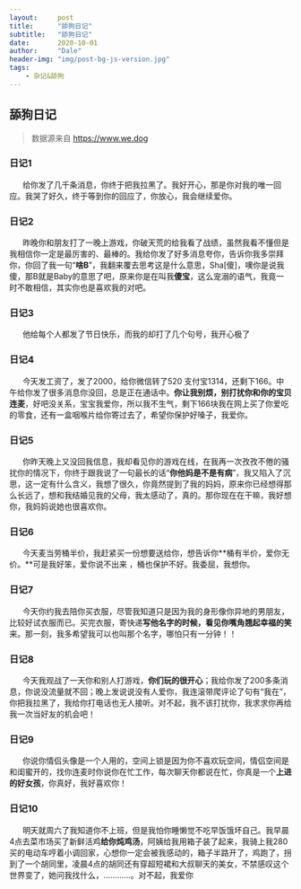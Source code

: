 ```yaml
---
layout:     post
title:      "舔狗日记"
subtitle:   "舔狗日记"
date:       2020-10-01
author:     "Dale"
header-img: "img/post-bg-js-version.jpg"
tags:
    - 杂记&舔狗 
---
```


## 舔狗日记
> 数据源来自 https://www.we.dog 

### 日记1
&#160;&#160; &#160; &#160;给你发了几千条消息，你终于把我拉黑了。我好开心，那是你对我的唯一回应。我哭了好久，终于等到你的回应了，你放心，我会继续爱你。

### 日记2
&#160;&#160; &#160; &#160;昨晚你和朋友打了一晚上游戏，你破天荒的给我看了战绩，虽然我看不懂但是我相信你一定是最厉害的、最棒的。我给你发了好多消息夸你，告诉你我多崇拜你，你回了我一句“**啥B**”，我翻来覆去思考这是什么意思，Sha[傻]，噢你是说我傻，那B就是Baby的意思了吧，原来你是在叫我**傻宝**，这么宠溺的语气，我竟一时不敢相信，其实你也是喜欢我的对吧。

### 日记3
&#160;&#160; &#160; &#160;他给每个人都发了节日快乐，而我的却打了几个句号，我开心极了

### 日记4
&#160;&#160; &#160; &#160;今天发工资了，发了2000，给你微信转了520 支付宝1314，还剩下166。中午给你发了很多消息你没回，总是正在通话中。**你让我别烦，别打扰你和你的宝贝连麦**，好吧没关系，宝宝我爱你，所以我不生气，剩下166块我在网上买了你爱吃的零食，还有一盒咽喉片给你寄过去了，希望你保护好嗓子，我爱你。

### 日记5
&#160;&#160; &#160; &#160;你昨天晚上又没回我信息，我却看见你的游戏在线，在我再一次孜孜不倦的骚扰你的情况下，你终于跟我说了一句最长的话“**你他妈是不是有病**”，我又陷入了沉思，这一定有什么含义，我想了很久，你竟然提到了我的妈妈，原来你已经想得那么长远了，想和我结婚见我的父母，我太感动了，真的。那你现在在干嘛，我好想你，我妈妈说她也很喜欢你。

### 日记6
&#160;&#160; &#160; &#160;今天麦当劳桶半价，我赶紧买一份想要送给你，想告诉你**桶有半价，爱你无价。**可是我好笨，爱你说不出来 ，桶也保护不好。我委屈，我想你。

### 日记7
&#160;&#160; &#160; &#160;今天你约我去陪你买衣服，尽管我知道只是因为我的身形像你异地的男朋友，比较好试衣服而已。买完衣服，寄快递**写他名字的时候，看见你嘴角翘起幸福的笑**来。那一刻，我多希望我可以也叫那个名字，哪怕只有一分钟！！

### 日记8
&#160;&#160; &#160; &#160;今天我观战了一天你和别人打游戏，**你们玩的很开心**；我给你发了200多条消息，你说没流量就不回；晚上发说说没有人爱你，我连滚带爬评论了句有“我在”，你把我拉黑了，我给你打电话也无人接听。对不起，我不该打扰你，我求求你再给我一次当好友的机会吧！

### 日记9
&#160;&#160; &#160; &#160;你说你情侣头像是一个人用的，空间上锁是因为你不喜欢玩空间，情侣空间是和闺蜜开的，找你连麦时你说你在忙工作，每次聊天你都说在忙，你真是一个**上进的好女孩**，你真好，我好喜欢你！

### 日记10
&#160;&#160; &#160; &#160;明天就周六了我知道你不上班，但是我怕你睡懒觉不吃早饭饿坏自己。我早晨4点去菜市场买了新鲜活鸡**给你炖鸡汤**，阿姨给我用箱子装了起来，我骑上我280买的电动车哼着小调回家，心想你一定会被我感动的，箱子半路开了，鸡跑了，拐到了一个胡同里，凌晨4点的胡同还有穿超短裙和大叔聊天的美女，不禁感叹这个世界变了，她问我找什么，…………。对不起，我爱你
